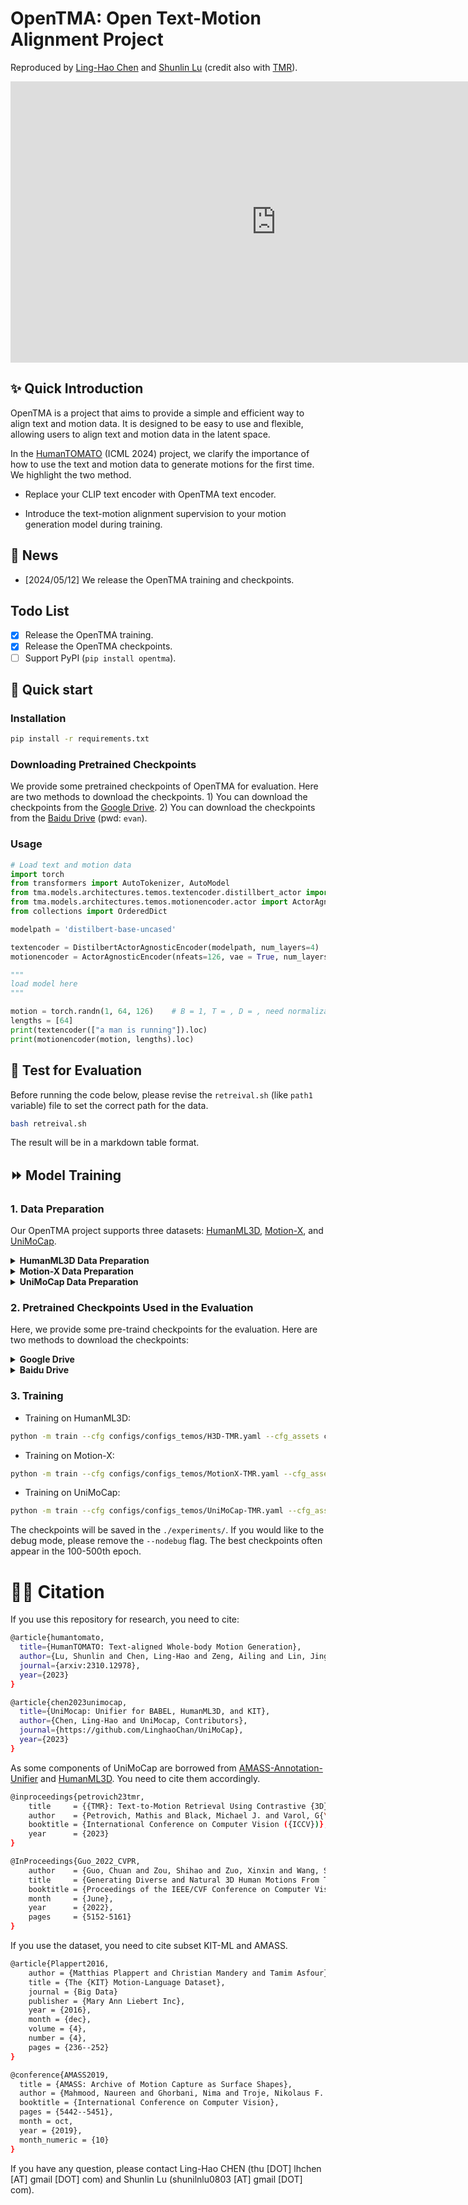 # OpenTMA: Open Text-Motion Alignment Project

Reproduced by [Ling-Hao Chen](https://lhchen.top/) and [Shunlin Lu](https://shunlinlu.github.io/) (credit also with [TMR](https://mathis.petrovich.fr/tmr/)). 

<iframe
    src="https://swanhub.co/demo/Evan/OpenTMR"
    frameborder="0"
    width="850"
    height="450"
></iframe>

## ✨ Quick Introduction

OpenTMA is a project that aims to provide a simple and efficient way to align text and motion data. It is designed to be easy to use and flexible, allowing users to align text and motion data in the latent space. 

In the [HumanTOMATO](https://lhchen.top/HumanTOMATO/) (ICML 2024) project, we clarify the importance of how to use the text and motion data to generate motions for the first time. We highlight the two method.

+ Replace your CLIP text encoder with OpenTMA text encoder.

+ Introduce the text-motion alignment supervision to your motion generation model during training. 

## 📢 News

+ [2024/05/12] We release the OpenTMA training and checkpoints.

## Todo List

- [x] Release the OpenTMA training.
- [x] Release the OpenTMA checkpoints.
- [ ] Support PyPI (`pip install opentma`).

## 🚀 Quick start

### Installation

```bash
pip install -r requirements.txt
```


### Downloading Pretrained Checkpoints

We provide some pretrained checkpoints of OpenTMA for evaluation. Here are two methods to download the checkpoints. 1) You can download the checkpoints from the [Google Drive](https://drive.google.com/drive/folders/1QpwuabWIFpXRMMO4ioqRez3oyIhmHkQ5?usp=share_link). 2) You can download the checkpoints from the [Baidu Drive](https://pan.baidu.com/s/1N9P_2q5d2wUEmrVoPOPbZg?pwd=evan) (pwd: `evan`).



### Usage

```python
# Load text and motion data
import torch
from transformers import AutoTokenizer, AutoModel
from tma.models.architectures.temos.textencoder.distillbert_actor import DistilbertActorAgnosticEncoder
from tma.models.architectures.temos.motionencoder.actor import ActorAgnosticEncoder
from collections import OrderedDict

modelpath = 'distilbert-base-uncased'

textencoder = DistilbertActorAgnosticEncoder(modelpath, num_layers=4)
motionencoder = ActorAgnosticEncoder(nfeats=126, vae = True, num_layers=4)

"""
load model here
"""

motion = torch.randn(1, 64, 126)    # B = 1, T = , D = , need normalization
lengths = [64]
print(textencoder(["a man is running"]).loc)
print(motionencoder(motion, lengths).loc)
```

## 🧪 Test for Evaluation

Before running the code below, please revise the `retreival.sh` (like `path1` variable) file to set the correct path for the data. 

```bash
bash retreival.sh
```
The result will be in a markdown table format.

## ⏩ Model Training

### 1. Data Preparation

Our OpenTMA project supports three datasets: [HumanML3D](https://github.com/EricGuo5513/HumanML3D?tab=readme-ov-file#how-to-obtain-the-data), [Motion-X](https://motionx.deepdataspace.com/), and [UniMoCap](https://github.com/LinghaoChan/UniMoCap). 

<details>
  <summary><b> HumanML3D Data Preparation </b></summary>

Please following the instructions in the [HumanML3D](https://github.com/EricGuo5513/HumanML3D?tab=readme-ov-file#how-to-obtain-the-data) repository to download and preprocess the data. The data should be stored in the `./datasets/humanml3d` folder. The path tree should look like this:

```
./OpenTMR/datasets/humanml3d/
├── all.txt
├── Mean.npy
├── new_joints/
├── new_joint_vecs/
├── Std.npy
├── test.txt
├── texts/
├── train.txt
├── train_val.txt
└── val.txt
```

</details>


<details>
  <summary><b> Motion-X Data Preparation </b></summary>

Please following the instructions in the [Motion-X](https://github.com/IDEA-Research/Motion-X?tab=readme-ov-file#-dataset-download) project. And then please follow the [HumanTOMATO](https://github.com/IDEA-Research/HumanTOMATO/tree/main/src/tomato_represenation) repository to preprocess the data into `tomatao` format. The data should be stored in the `./datasets/Motion-X` folder. The path tree should look like this:

```
./OpenTMR/datasets/Motion-X
├── mean_std
│   └── vector_623
│       ├── mean.npy
│       └── std.npy
├── motion_data
│   └── vector_623
│       ├── aist/       (subset_*/*.npy)
│       ├── animation/
│       ├── dance/
│       ├── EgoBody/
│       ├── fitness/
│       ├── game_motion/
│       ├── GRAB/
│       ├── HAA500/
│       ├── humanml/
│       ├── humman/
│       ├── idea400/
│       ├── kungfu/
│       ├── music/
│       └── perform/
├── split
│   ├── all.txt
│   ├── test.txt
│   ├── train.txt
│   └── val.txt
└── texts
    ├── semantic_texts
    │   ├── aist/       (subset_*/*.txt)
    │   ├── animation/
    │   ├── dance/
    │   ├── EgoBody/
    │   ├── fitness/
    │   ├── game_motion/
    │   ├── GRAB/
    │   ├── HAA500/
    │   ├── humanml/
    │   ├── humman/
    │   ├── idea400/
    │   ├── kungfu/
    │   ├── music/
    └───└── perform/
```

</details>


<details>
  <summary><b> UniMoCap Data Preparation </b></summary>

Please following the instructions in the [UniMoCap](https://github.com/LinghaoChan/UniMoCap) repository to download and preprocess the data (HumanML3D, BABEL, and KIT-ML). The data should be stored in the `./datasets/UniMocap` folder. The path tree should look like this:

```
./OpenTMR/datasets/UniMocap
├── all.txt
├── Mean.npy
├── new_joints/     (*.npy)
├── new_joint_vecs/ (*.npy)
├── Std.npy
├── test.txt
├── texts/          (*.txt)
├── train.txt
├── train_val.txt
└── val.txt
```

</details>



### 2. Pretrained Checkpoints Used in the Evaluation 

Here, we provide some pre-traind checkpoints for the evaluation. Here are two methods to download the checkpoints:


<details>
<summary><b> Google Drive</b></summary>


Download the checkpoints from the [Google Drive](https://drive.google.com/drive/folders/1aWpJH4KTXsWnxG5MciLHXPXGBS7vWXf7?usp=share_link) and put them in the `./deps` folder. Please unzip the checkpoints via the following command:
```
unzip *.zip
```
Finally, the path tree should look like this:

```
./deps
├── distilbert-base-uncased/
├── glove/
├── t2m/
└── transforms/
```

</details>


<details>
<summary><b> Baidu Drive</b></summary>


Download the checkpoints from the [Baidu Drive](https://pan.baidu.com/s/1SIwGDX2aDWTR4hLhUHrPlw?pwd=evan ) (pwd: `evan`) and put them in the `./deps` folder. Please unzip the checkpoints via the following command:
```
tar –xvf deps.tar
```
Finally, the path tree should look like this:

```
./deps
├── distilbert-base-uncased/
├── glove/
├── t2m/
└── transforms/
```

</details>



### 3. Training

+ Training on HumanML3D:

```bash
python -m train --cfg configs/configs_temos/H3D-TMR.yaml --cfg_assets configs/assets.yaml --nodebug
```

+ Training on Motion-X:

```bash
python -m train --cfg configs/configs_temos/MotionX-TMR.yaml --cfg_assets configs/assets.yaml --nodebug
```

+ Training on UniMoCap:

```bash
python -m train --cfg configs/configs_temos/UniMoCap-TMR.yaml --cfg_assets configs/assets.yaml --nodebug
```

The checkpoints will be saved in the `./experiments/`. If you would like to the debug mode, please remove the `--nodebug` flag. The best checkpoints often appear in the 100-500th epoch.



# 🤝🏼 Citation

If you use this repository for research, you need to cite:
```bash
@article{humantomato,
  title={HumanTOMATO: Text-aligned Whole-body Motion Generation},
  author={Lu, Shunlin and Chen, Ling-Hao and Zeng, Ailing and Lin, Jing and Zhang, Ruimao and Zhang, Lei and Shum, Heung-Yeung},
  journal={arxiv:2310.12978},
  year={2023}
}
```

```bash
@article{chen2023unimocap,
  title={UniMocap: Unifier for BABEL, HumanML3D, and KIT},
  author={Chen, Ling-Hao and UniMocap, Contributors},
  journal={https://github.com/LinghaoChan/UniMoCap},
  year={2023}
}
```
As some components of UniMoCap are borrowed from [AMASS-Annotation-Unifier](https://github.com/Mathux/AMASS-Annotation-Unifier) and [HumanML3D](https://github.com/EricGuo5513/HumanML3D). You need to cite them accordingly.

```bash
@inproceedings{petrovich23tmr,
    title     = {{TMR}: Text-to-Motion Retrieval Using Contrastive {3D} Human Motion Synthesis},
    author    = {Petrovich, Mathis and Black, Michael J. and Varol, G{\"u}l},
    booktitle = {International Conference on Computer Vision ({ICCV})},
    year      = {2023}
}
```

```bash
@InProceedings{Guo_2022_CVPR,
    author    = {Guo, Chuan and Zou, Shihao and Zuo, Xinxin and Wang, Sen and Ji, Wei and Li, Xingyu and Cheng, Li},
    title     = {Generating Diverse and Natural 3D Human Motions From Text},
    booktitle = {Proceedings of the IEEE/CVF Conference on Computer Vision and Pattern Recognition (CVPR)},
    month     = {June},
    year      = {2022},
    pages     = {5152-5161}
}
```

If you use the dataset, you need to cite subset KIT-ML and AMASS.

```bash
@article{Plappert2016,
    author = {Matthias Plappert and Christian Mandery and Tamim Asfour},
    title = {The {KIT} Motion-Language Dataset},
    journal = {Big Data}
    publisher = {Mary Ann Liebert Inc},
    year = {2016},
    month = {dec},
    volume = {4},
    number = {4},
    pages = {236--252}
}
```

```bash
@conference{AMASS2019,
  title = {AMASS: Archive of Motion Capture as Surface Shapes},
  author = {Mahmood, Naureen and Ghorbani, Nima and Troje, Nikolaus F. and Pons-Moll, Gerard and Black, Michael J.},
  booktitle = {International Conference on Computer Vision},
  pages = {5442--5451},
  month = oct,
  year = {2019},
  month_numeric = {10}
}
```

If you have any question, please contact Ling-Hao CHEN (thu [DOT] lhchen [AT] gmail [DOT] com) and Shunlin Lu (shunilnlu0803 [AT] gmail [DOT] com).
